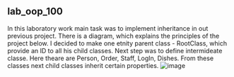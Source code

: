 ## lab_oop_100

In this laboratory work main task was to implement inheritance in out previous project.
There is a diagram, which explains the principles of the project below.
I decided to make one etnity parent class - RootClass, which provide an ID to all his child classes.
Next step was to define intermideate classe. Here theare are Person, Order, Staff, LogIn, Dishes. From these classes next child classes inherit certain properties.
![image](https://user-images.githubusercontent.com/113391112/193708311-7fd78e01-db2d-4b13-942a-d3737fec2bbb.png)
